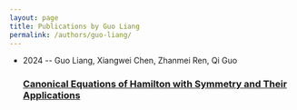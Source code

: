 ```yaml
---
layout: page
title: Publications by Guo Liang
permalink: /authors/guo-liang/
---
```


<ul class="post-list">
<li><span class='post-meta'>2024 -- Guo Liang, Xiangwei Chen, Zhanmei Ren, Qi Guo</span><h3><a class='post-link' href='../../canonical-equations-of-hamilton-with-symmetry-and-their-applications'>Canonical Equations of Hamilton with Symmetry and Their Applications</a></h3></li>

</ul>
